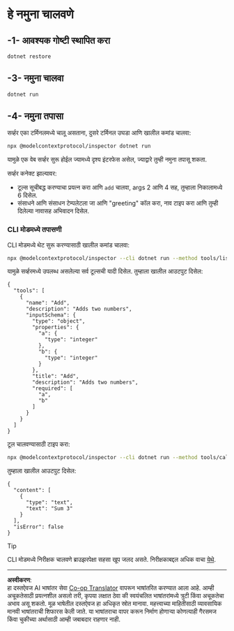 <!--
CO_OP_TRANSLATOR_METADATA:
{
  "original_hash": "92af35e8c34923031f3d228dffad9ebb",
  "translation_date": "2025-09-03T16:03:44+00:00",
  "source_file": "03-GettingStarted/01-first-server/solution/dotnet/README.md",
  "language_code": "mr"
}
-->
# हे नमुना चालवणे

## -1- आवश्यक गोष्टी स्थापित करा

```bash
dotnet restore
```

## -3- नमुना चालवा

```bash
dotnet run
```

## -4- नमुना तपासा

सर्व्हर एका टर्मिनलमध्ये चालू असताना, दुसरे टर्मिनल उघडा आणि खालील कमांड चालवा:

```bash
npx @modelcontextprotocol/inspector dotnet run
```

यामुळे एक वेब सर्व्हर सुरू होईल ज्यामध्ये दृश्य इंटरफेस असेल, ज्याद्वारे तुम्ही नमुना तपासू शकता.

सर्व्हर कनेक्ट झाल्यावर:

- टूल्स सूचीबद्ध करण्याचा प्रयत्न करा आणि `add` चालवा, args 2 आणि 4 सह, तुम्हाला निकालामध्ये 6 दिसेल.
- संसाधने आणि संसाधन टेम्पलेटला जा आणि "greeting" कॉल करा, नाव टाइप करा आणि तुम्ही दिलेल्या नावासह अभिवादन दिसेल.

### CLI मोडमध्ये तपासणी

CLI मोडमध्ये थेट सुरू करण्यासाठी खालील कमांड चालवा:

```bash
npx @modelcontextprotocol/inspector --cli dotnet run --method tools/list
```

यामुळे सर्व्हरमध्ये उपलब्ध असलेल्या सर्व टूल्सची यादी दिसेल. तुम्हाला खालील आउटपुट दिसेल:

```text
{
  "tools": [
    {
      "name": "Add",
      "description": "Adds two numbers",
      "inputSchema": {
        "type": "object",
        "properties": {
          "a": {
            "type": "integer"
          },
          "b": {
            "type": "integer"
          }
        },
        "title": "Add",
        "description": "Adds two numbers",
        "required": [
          "a",
          "b"
        ]
      }
    }
  ]
}
```

टूल चालवण्यासाठी टाइप करा:

```bash
npx @modelcontextprotocol/inspector --cli dotnet run --method tools/call --tool-name Add --tool-arg a=1 --tool-arg b=2
```

तुम्हाला खालील आउटपुट दिसेल:

```text
{
  "content": [
    {
      "type": "text",
      "text": "Sum 3"
    }
  ],
  "isError": false
}
```

> [!TIP]
> CLI मोडमध्ये निरीक्षक चालवणे ब्राउझरपेक्षा सहसा खूप जलद असते.
> निरीक्षकाबद्दल अधिक वाचा [येथे](https://github.com/modelcontextprotocol/inspector).

---

**अस्वीकरण**:  
हा दस्तऐवज AI भाषांतर सेवा [Co-op Translator](https://github.com/Azure/co-op-translator) वापरून भाषांतरित करण्यात आला आहे. आम्ही अचूकतेसाठी प्रयत्नशील असलो तरी, कृपया लक्षात ठेवा की स्वयंचलित भाषांतरांमध्ये त्रुटी किंवा अचूकतेचा अभाव असू शकतो. मूळ भाषेतील दस्तऐवज हा अधिकृत स्रोत मानावा. महत्त्वाच्या माहितीसाठी व्यावसायिक मानवी भाषांतराची शिफारस केली जाते. या भाषांतराचा वापर करून निर्माण होणाऱ्या कोणत्याही गैरसमज किंवा चुकीच्या अर्थासाठी आम्ही जबाबदार राहणार नाही.
